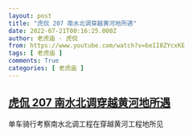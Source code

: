 ```yaml
---
layout: post
title: "虎侃 207 南水北调穿越黄河地所遇"
date: 2022-07-21T00:16:25.000Z
author: 老虎庙 · 虎侃
from: https://www.youtube.com/watch?v=beII8ZYcxKE
tags: [ 老虎庙 ]
comments: True
categories: [ 老虎庙 ]
---
```

<!--1658362585000-->
[虎侃 207 南水北调穿越黄河地所遇](https://www.youtube.com/watch?v=beII8ZYcxKE)
------

<div>
单车骑行考察南水北调工程在穿越黄河工程地所见
</div>
